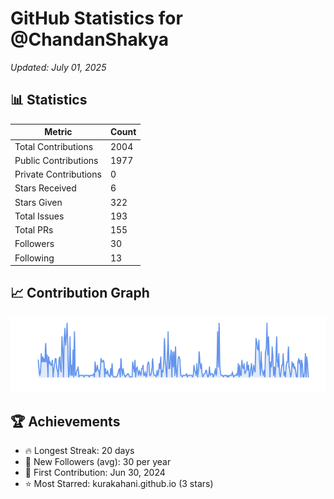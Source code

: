 # GitHub Statistics for @ChandanShakya
*Updated: July 01, 2025*

## 📊 Statistics
| Metric | Count |
|--------|--------|
| Total Contributions | 2004 |
| Public Contributions | 1977 |
| Private Contributions | 0 |
| Stars Received | 6 |
| Stars Given | 322 |
| Total Issues | 193 |
| Total PRs | 155 |
| Followers | 30 |
| Following | 13 |

## 📈 Contribution Graph

![Contribution Graph](./contribution_graph.png)

## 🏆 Achievements

- 🔥 Longest Streak: 20 days
- 👥 New Followers (avg): 30 per year
- 📅 First Contribution: Jun 30, 2024
- ⭐ Most Starred: kurakahani.github.io (3 stars)
